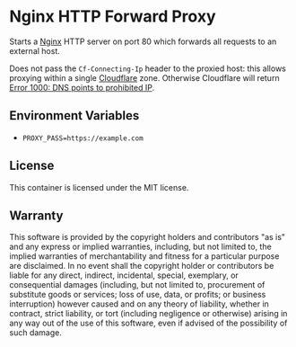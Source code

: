 # Nginx HTTP Forward Proxy

Starts a [Nginx] HTTP server on port 80 which forwards all
requests to an external host.

Does not pass the `Cf-Connecting-Ip` header to the proxied host:
this allows proxying within a single [Cloudflare] zone.
Otherwise Cloudflare will return
[Error 1000: DNS points to prohibited IP][Error 1000].

[Cloudflare]: https://www.cloudflare.com/l
[Error 1000]: https://support.cloudflare.com/hc/en-us/articles/200171976-Error-1000-DNS-points-to-prohibited-IP
[Nginx]: https://www.nginx.com/

## Environment Variables

- `PROXY_PASS=https://example.com`

## License

This container is licensed under the MIT license.

## Warranty

This software is provided by the copyright holders and contributors "as is" and
any express or implied warranties, including, but not limited to, the implied
warranties of merchantability and fitness for a particular purpose are
disclaimed. In no event shall the copyright holder or contributors be liable for
any direct, indirect, incidental, special, exemplary, or consequential damages
(including, but not limited to, procurement of substitute goods or services;
loss of use, data, or profits; or business interruption) however caused and on
any theory of liability, whether in contract, strict liability, or tort
(including negligence or otherwise) arising in any way out of the use of this
software, even if advised of the possibility of such damage.
